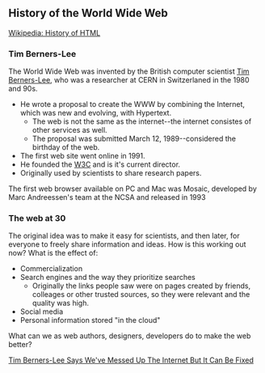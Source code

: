 ## History of the World Wide Web

[Wikipedia: History of HTML](https://en.wikipedia.org/wiki/HTML)

### Tim Berners-Lee

The World Wide Web was invented by the British computer scientist [Tim Berners-Lee](https://en.wikipedia.org/wiki/Tim_Berners-Lee), who was a researcher at CERN in Switzerlaned in the 1980 and 90s.

- He wrote a proposal to create the WWW by combining the Internet, which was new and evolving, with Hypertext.
  - The web is not the same as the internet--the internet consistes of other services as well.
  - The proposal was submitted March 12, 1989--considered the birthday of the web.
- The first web site went online in 1991.
- He founded the [W3C](https://en.wikipedia.org/wiki/World_Wide_Web_Consortium) and is it's current director.
- Originally used by scientists to share research papers.

The first web browser available on PC and Mac was Mosaic, developed by Marc Andreessen's team at the NCSA and released in 1993

### The web at 30

The original idea was to make it easy for scientists, and then later, for everyone to freely share information and ideas.
How is this working out now? 
What is the effect of:

- Commercialization
- Search engines and the way they prioritize searches
  - Originally the links people saw were on pages created by friends, colleages or other trusted sources, so they were relevant and the quality was high.
- Social media
- Personal information stored "in the cloud"

What can we as web authors, designers, developers do to make the web better?

[Tim Berners-Lee Says We've Messed Up The Internet But It Can Be Fixed](https://www.lifehacker.com.au/2019/04/berners-lee-says-weve-messed-up-the-internet-but-it-can-be-fixed/)

